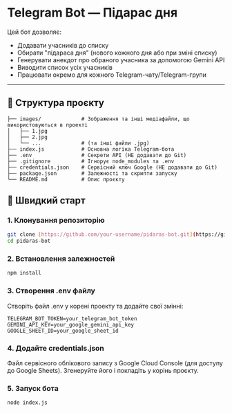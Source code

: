 # Telegram Bot — Підарас дня

Цей бот дозволяє:

* Додавати учасників до списку
* Обирати "підараса дня" (нового кожного дня або при зміні списку)
* Генерувати анекдот про обраного учасника за допомогою Gemini API
* Виводити список усіх учасників
* Працювати окремо для кожного Telegram-чату/Telegram-групи

---

## 📁 Структура проєкту

```
├── images/             # Зображення та інші медіафайли, що використовуються в проекті
│   ├── 1.jpg
│   ├── 2.jpg
│   └── ...             # (та інші файли .jpg)
├── index.js            # Основна логіка Telegram-бота
├── .env                # Секрети API (НЕ додавати до Git)
├── .gitignore          # Ігнорує node_modules та .env
├── credentials.json    # Сервісний ключ Google (НЕ додавати до Git)
├── package.json        # Залежності та скрипти запуску
└── README.md           # Опис проєкту
```

## 🚀 Швидкий старт

### 1. Клонування репозиторію

```bash
git clone [https://github.com/your-username/pidaras-bot.git](https://github.com/your-username/pidaras-bot.git)
cd pidaras-bot
``` 
### 2. Встановлення залежностей
```bash
npm install
``` 
### 3. Створення .env файлу
Створіть файл .env у корені проекту та додайте свої змінні:
```
TELEGRAM_BOT_TOKEN=your_telegram_bot_token
GEMINI_API_KEY=your_google_gemini_api_key
GOOGLE_SHEET_ID=your_google_sheet_id
```
### 4. Додайте credentials.json
Файл сервісного облікового запису з Google Cloud Console (для доступу до Google Sheets). Згенеруйте його і покладіть у корінь проєкту.

### 5. Запуск бота
```bash
node index.js
``` 
